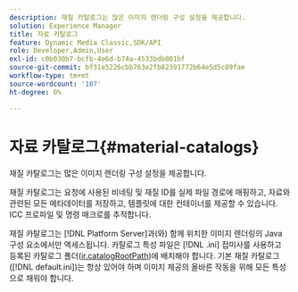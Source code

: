 ```yaml
---
description: 재질 카탈로그는 많은 이미지 렌더링 구성 설정을 제공합니다.
solution: Experience Manager
title: 자료 카탈로그
feature: Dynamic Media Classic,SDK/API
role: Developer,Admin,User
exl-id: c0b030b7-bcfb-4e6d-b74a-4533bdb801bf
source-git-commit: bf31e5226cbb763e2fb82391772b64e5d5c89fae
workflow-type: tm+mt
source-wordcount: '107'
ht-degree: 0%

---
```


# 자료 카탈로그{#material-catalogs}

재질 카탈로그는 많은 이미지 렌더링 구성 설정을 제공합니다.

재질 카탈로그는 요청에 사용된 비네팅 및 재질 ID를 실제 파일 경로에 매핑하고, 자료와 관련된 모든 메타데이터를 저장하고, 템플릿에 대한 컨테이너를 제공할 수 있습니다. ICC 프로파일 및 명령 매크로를 추적합니다.

재질 카탈로그는 [!DNL Platform Server]과(와) 함께 위치한 이미지 렌더링의 Java 구성 요소에서만 액세스됩니다. 카탈로그 특성 파일은 [!DNL .ini] 접미사를 사용하고 등록된 카탈로그 폴더([ir.catalogRootPath](../../../../../../ir-api/server-admin/image-rendering-api-ref/c-ir-server-administration/c-ir-configuration-settings-reference/c-ir-catalog-folder.md#concept-1c1d308112054bb99e3895c3fb8ca5f7))에 배치해야 합니다. 기본 재질 카탈로그([!DNL default.ini])는 항상 있어야 하며 이미지 제공의 올바른 작동을 위해 모든 특성으로 채워야 합니다.
